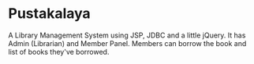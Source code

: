 # Pustakalaya
A Library Management System using JSP, JDBC and a little jQuery. It has Admin (Librarian) and Member Panel. Members can borrow the book and list of books they've borrowed.
